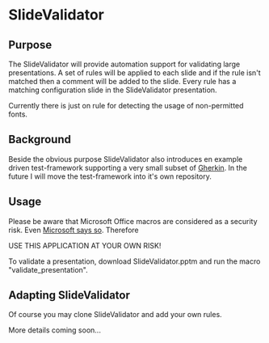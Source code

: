 # SlideValidator

## Purpose
The SlideValidator will provide automation support for validating large presentations. A set of rules will be applied to each slide and if the rule isn't matched then a comment will be added to the slide. Every rule has a matching configuration slide in the SlideValidator presentation.

Currently there is just on rule for detecting the usage of non-permitted fonts.

## Background
Beside the obvious purpose SlideValidator also introduces en example driven test-framework supporting a very small subset of [Gherkin](https://cucumber.io/docs/gherkin/reference/). In the future I will move the test-framework into it's own repository.

## Usage
Please be aware that Microsoft Office macros are considered as a security risk. Even [Microsoft says so](https://support.microsoft.com/en-us/office/enable-or-disable-macros-in-office-files-12b036fd-d140-4e74-b45e-16fed1a7e5c6). Therefore

USE THIS APPLICATION AT YOUR OWN RISK!

To validate a presentation, download SlideValidator.pptm and run the macro "validate_presentation".

## Adapting SlideValidator
Of course you may clone SlideValidator and add your own rules.

More details coming soon... 
